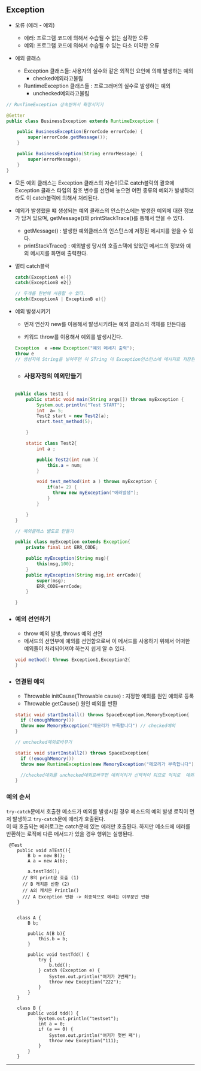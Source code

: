 ## Exception
- 오류 (에러 - 예외)
  - 에러: 프로그램 코드에 의해서 수습될 수 없는 심각한 오류
  - 예외: 프로그램 코드에 의해서 수습될 수 있는 다소 미약한 오류

- 예외 클래스
  - Exception 클래스들: 사용자의 실수와 같은 외적인 요인에 의해 발생하는 예외
    - checked예외라고불림
  - RuntimeException 클래스들 : 프로그래머의 실수로 발생하는 예외
    - unchecked예외라고불림  

```java
// RunTimeException 상속받아서 확장시키기

@Getter
public class BusinessException extends RuntimeException {

    public BusinessException(ErrorCode errorCode) {
        super(errorCode.getMessage());
    }

    public BusinessException(String errorMessage) {
        super(errorMessage);
    }
}


```

- 모든 예외 클래스는 Exception 클래스의 자손이므로 catch블럭의 괄호에 Exception 클래스 타입의 참조 변수를 선언해 놓으면 어떤 종류의 예외가 발생하더라도 이 catch블럭에 의해서 처리된다.

- 예외가 발생했을 떄 생성되는 예외 클래스의 인스턴스에는 발생한 예외에 대한 정보가 담겨 있으며, getMessage()와 printStackTrace()를 통해서 얻을 수 있다.
  - getMessage() : 발생한 예외클래스의 인스턴스에 저장된 메시지를 얻을 수 있다.
  - printStackTrace() : 예외발생 당시의 호출스택에 있었던 메서드의 정보와 예외 메시지를 화면에 출력한다.  

- 멀티 catch블럭
  ```java
  catch(ExceptionA e){} 
  catch(ExceptionB e2{}

  // 두개를 한번에 사용할 수 있다.
  catch(ExceptionA | ExceptionB e){}
  
  ```
- 예외 발생시키기
  - 먼저 연산자 new를 이용해서 발생시키려는 예외 클래스의 객체를 만든다음
  
  - 키워드 throw를 이용해서 예외를 발생시킨다.

  ```java
  Exception  e =new Exception("예외 메세지 출력");
  throw e 
  // 생성자에 String을 넣어주면 이 STring 이 Exception인스턴스에 메시지로 저장된다 --> Getmessage()로 얻을 수 있다.
  ```

  - ### 사용자정의 예외만들기
  ```java

  public class test1 {
      public static void main(String args[]) throws myException {
          System.out.println("Test START");
          int  a= 5;
          Test2 start = new Test2(a);
          start.test_method(5);

      }

      static class Test2{
          int a ;

          public Test2(int num ){
              this.a = num;
          }

          void test_method(int a ) throws myException {
              if(a!= 2) {
                throw new myException("에러발생");
              }
          }

      }
  }

  // 예외클래스 별도로 만들기

  public class myException extends Exception{
      private final int ERR_CODE;

      public myException(String msg){
          this(msg,100);
      }
      public myException(String msg,int errCode){
          super(msg);
          ERR_CODE=errCode;
      }

  }


  ```
- ### 예외 선언하기
  
  - throw 예외 발생, throws 예외 선언
  - 메서드의 선언부에 예외를 선언함으로써 이 메서드를 사용하기 위해서 어떠한 예외들이 처리되어져야 하는지 쉽게 알 수 있다.
   

  ```java 
  void method() throws Exception1,Exception2{
  }
  ```


- ### 연결된 예외
  - Throwable initCause(Throwable cause) : 지정한 예외를 원인 예외로 등록
  - Throwable getCause() 원인 예외를 반환
  ```java
  static void startInstall() throws SpaceException,MemoryException{
    if (!enoughMemory())
    throw new MemoryException("메모리가 부족합니다") // checked예외
  }

  // unchecked예외로바꾸기

  static void startInstall2() throws SpaceException{
    if (!enoughMemory())
    throw new RuntimeException(new MemoryException("메모리가 부족합니다")); // RuntimeException으로 감싸버렸기 떄문에 unchecked예외가 되버림

    //checked예외를 unchecked예외로바꾸면 예외처리가 선택적이 되므로 억지로  예외처리를 하지 않아도 된다.
  }

  ```

### 예외 순서

`try-catch`문에서 호출한 메소드가 예외를 발생시킬 경우 메소드의 예외 발생 로직이 먼저 발생하고 `try-catch`문에 에러가 호출된다.  <br/>
이 때 호출되는 에러로그는 catch문에 있는 에러만 호출된다. 하지만 메소드에 에러를 반환하는 로직에 다른 메서드가 있을 경우 행위는 실행된다.

```
 @Test
    public void aTEst(){
        B b = new B();
        A a = new A(b);

        a.testTdd(); 
      // B의 print문 호출 (1)
      // B 캐치문 반환 (2)
      // A의 캐치문 Println()
      /// A Exception 반환 -> 최종적으로 에러는 이부분만 반환
    }


    class A {
        B b;

        public A(B b){
            this.b = b;
        }

        public void testTdd() {
            try {
                b.tdd();
            } catch (Exception e) {
                System.out.println("여기가 2번째");
                throw new Exception("222");
            }
        }
    }

    class B {
        public void tdd() {
            System.out.println("testset");
            int a = 0;
            if (a == 0) {
                System.out.println("여기가 첫번 째");
                throw new Exception("111);
            }
        }
    }
```

---